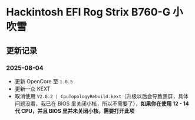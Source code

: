 # Hackintosh EFI Rog Strix B760-G 小吹雪

## 更新记录

### 2025-08-04

* 更新 OpenCore 至 `1.0.5`
* 更新一众 KEXT
* 取消使用 `V2.0.2 | CpuTopologyRebuild.kext`（升级以后会导致黑屏，具体问题没看，我已在 BIOS 里关闭小核，所以不需要了），**如果你在使用 12 - 14 代 CPU，并且 BIOS 里并未关闭小核，需要打开此项**